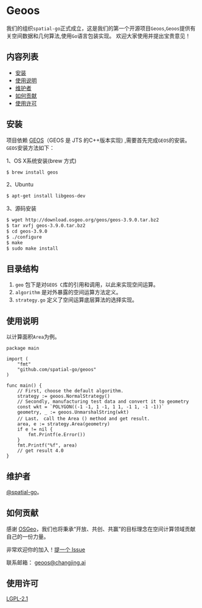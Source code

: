 # Geoos
我们的组织`spatial-go`正式成立，这是我们的第一个开源项目`Geoos`,`Geoos`提供有关空间数据和几何算法,使用`Go`语言包装实现。
欢迎大家使用并提出宝贵意见！

## 内容列表

- [安装](#安装)
- [使用说明](#使用说明)
- [维护者](#维护者)
- [如何贡献](#如何贡献)
- [使用许可](#使用许可)


## 安装

项目依赖 [GEOS](https://github.com/libgeos/geos)（GEOS 是 JTS 的C++版本实现) ,需要首先完成`GEOS`的安装。`GEOS`安装方法如下：

1、OS X系统安装(brew 方式)
```sh
$ brew install geos
```
2、Ubuntu
```sh
$ apt-get install libgeos-dev
```
3、源码安装
```sh
$ wget http://download.osgeo.org/geos/geos-3.9.0.tar.bz2
$ tar xvfj geos-3.9.0.tar.bz2
$ cd geos-3.9.0
$ ./configure
$ make
$ sudo make install
```

## 目录结构
1. `geo` 包下是对`GEOS C`库的引用和调用，以此来实现空间运算。
2. `algorithm` 是对外暴露的空间运算方法定义。
3. `strategy.go` 定义了空间运算底层算法的选择实现。

## 使用说明
以计算面积`Area`为例。
```
package main

import (
	"fmt"
	"github.com/spatial-go/geoos"
)

func main() {
	// First, choose the default algorithm.
	strategy := geoos.NormalStrategy()
	// Secondly, manufacturing test data and convert it to geometry
	const wkt = `POLYGON((-1 -1, 1 -1, 1 1, -1 1, -1 -1))`
	geometry, _ := geoos.UnmarshalString(wkt)
	// Last， call the Area () method and get result.
	area, e := strategy.Area(geometry)
	if e != nil {
		fmt.Printf(e.Error())
	}
	fmt.Printf("%f", area)
	// get result 4.0
}

```

## 维护者

[@spatial-go](https://github.com/spatial-go)。


## 如何贡献

感谢 [OSGeo](https://www.osgeo.org/)，我们也将秉承“开放、共创、共赢”的目标理念在空间计算领域贡献自己的一份力量。

非常欢迎你的加入！[提一个 Issue](https://github.com/spatial-go/geos/issues/new) 

联系邮箱： [geoos@changjing.ai](geoos@changjing.ai)

## 使用许可

[LGPL-2.1 ](LICENSE)


